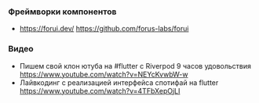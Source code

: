 
### Фреймворки компонентов

- https://forui.dev/ https://github.com/forus-labs/forui

### Видео

- Пишем свой клон ютуба на #flutter с Riverpod 9 часов удовольствия https://www.youtube.com/watch?v=NEYcKvwbW-w
- Лайвкодинг с реализацией интерфейса спотифай на flutter https://www.youtube.com/watch?v=4TFbXepOjLI